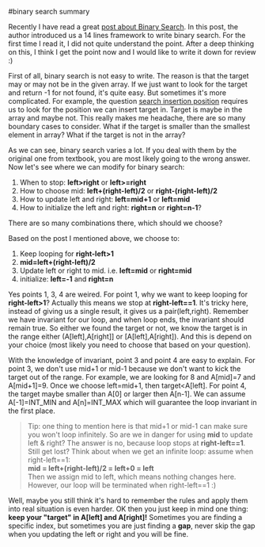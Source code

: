 #binary search summary

Recently I have read a great [post about Binary Search]. In this post, the author introduced us a 14 lines framework to write binary search. For the first time I read it, I did not quite understand the point. After a deep thinking on this, I think I get the point now and I would like to write it down for review :)  

First of all, binary search is not easy to write. The reason is that the target may or may not be in the given array. If we just want to look for the target and return -1 for not found, it's quite easy. But sometimes it's more complicated. For example, the question [search insertion position] requires us to look for the position we can insert target in. Target is maybe in the array and maybe not. This really makes me headache, there are so many boundary cases to consider. What if the target is smaller than the smallest element in array? What if the target is not in the array?  

As we can see, binary search varies a lot. If you deal with them by the original one from textbook, you are most likely going to the wrong answer. Now let's see where we can modify for binary search:  

1. 	When to stop: **left>right** or **left>=right**
2. 	How to choose mid: **left+(right-left)/2** or **right-(right-left)/2**
3. 	How to update left and right: **left=mid+1** or **left=mid** 
4. 	How to initialize the left and right: **right=n** or **right=n-1**? 

There are so many combinations there, which should we choose?  

Based on the post I mentioned above, we choose to:  

1. 	Keep looping for **right-left>1**
2. 	**mid=left+(right-left)/2**
3. 	Update left or right to mid. i.e. **left=mid** or **right=mid**
4. 	initialize: **left=-1** and **right=n**

Yes points 1, 3, 4 are weired. For point 1, why we want to keep looping for **right-left>1**? Actually this means we stop at **right-left==1**. It's tricky here, instead of giving us a single result, it gives us a pair(left,right). Remember we have invariant for our loop, and when loop ends, the invariant should remain true. So either we found the target or not, we know the target is in the range either (A[left],A[right]] or [A[left],A[right]). And this is depend on your choice (most likely you need to choose that based on your question).  

With the knowledge of invariant, point 3 and point 4 are easy to explain. For point 3, we don't use mid+1 or mid-1 because we don't want to kick the target out of the range. For example, we are looking for 8 and A[mid]=7 and A[mid+1]=9. Once we choose left=mid+1, then target&lt;A[left]. For point 4, the target maybe smaller than A[0] or larger then A[n-1]. We can assume A[-1]=INT_MIN and A[n]=INT_MAX which will guarantee the loop invariant in the first place.  

>Tip: one thing to mention here is that mid+1 or mid-1 can make sure you won't loop infinitely. So are we in danger for using **mid** to update left & right? The answer is no, because loop stops at **right-left==1**. Still get lost? Think about when we get an infinite loop: assume when right-left==1:  
>**mid = left+(right-left)/2 = left+0 = left**  
>Then we assign mid to left, which means nothing changes here. However, our loop will be terminated when right-left==1 :)

Well, maybe you still think it's hard to remember the rules and apply them into real situation is even harder. OK then you just keep in mind one thing: **keep your "target" in A[left] and A[right]!** Sometimes you are finding a specific index, but sometimes you are just finding a **gap**, never skip the gap when you updating the left or right and you will be fine.



[post about Binary Search]:http://fihopzz.blogspot.com/2013/07/enter-post-title-here-binary-search-and.html
[search insertion position]:https://oj.leetcode.com/problems/search-insert-position/
